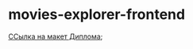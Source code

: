 # movies-explorer-frontend

[ССылка на макет Диплома](https://drive.google.com/file/d/1KE3seDxPrnbghhZ5Mj4cbkWxUG7oFATq/view?usp=sharing);
